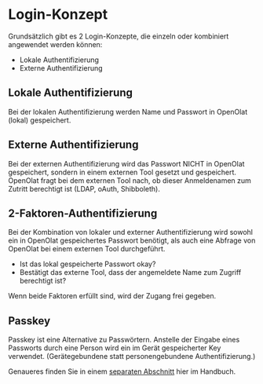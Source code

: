# Login-Konzept

Grundsätzlich gibt es 2 Login-Konzepte, die einzeln oder kombiniert angewendet werden können:

* Lokale Authentifizierung
* Externe Authentifizierung


## Lokale Authentifizierung

Bei der lokalen Authentifizierung werden Name und Passwort in OpenOlat (lokal) gespeichert.

## Externe Authentifizierung

Bei der externen Authentifizierung wird das Passwort NICHT in OpenOlat gespeichert, sondern in einem externen Tool gesetzt und gespeichert.
OpenOlat fragt bei dem externen Tool nach, ob dieser Anmeldenamen zum Zutritt berechtigt ist (LDAP, oAuth, Shibboleth).

## 2-Faktoren-Authentifizierung

Bei der Kombination von lokaler und externer Authentifizierung wird sowohl ein in OpenOlat gespeichertes Passwort benötigt, als auch eine Abfrage von OpenOlat bei einem externen Tool durchgeführt.

* Ist das lokal gespeicherte Passwort okay?
* Bestätigt das externe Tool, dass der angemeldete Name zum Zugriff berechtigt ist?

Wenn beide Faktoren erfüllt sind, wird der Zugang frei gegeben.

## Passkey

Passkey ist eine Alternative zu Passwörtern. Anstelle der Eingabe eines Passworts durch eine Person wird ein im Gerät gespeicherter Key verwendet. (Gerätegebundene statt personengebundene Authentifizierung.)

Genaueres finden Sie in einem [separaten Abschnitt](../login_registration/Passkey.de.md) hier im Handbuch.

